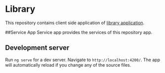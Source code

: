 # Library

This repository contains client side application of [library application](https://github.com/ismailmuratkarakose/library).

##Service App
Service app provides the services of this repository app.

## Development server

Run `ng serve` for a dev server. Navigate to `http://localhost:4200/`. The app will automatically reload if you change any of the source files.
